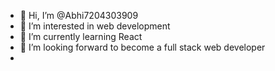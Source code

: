 - 👋 Hi, I’m @Abhi7204303909
- 👀 I’m interested in web development
- 🌱 I’m currently learning React
- 💞️ I’m looking forward to become a full stack web developer
- 
<!---
Abhi7204303909/Abhi7204303909 is a ✨ special ✨ repository because its `README.md` (this file) appears on your GitHub profile.
You can click the Preview link to take a look at your changes.
--->
